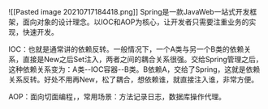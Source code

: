 ![[Pasted image 20210717184418.png]]
Spring是一款JavaWeb一站式开发框架，面向对象的设计理念。以IOC和AOP为核心，让开发者只需要注重业务的实现，快速开发。

IOC：也就是通常讲的依赖反转。一般情况下，一个A类与另一个B类的依赖关系，直接是New之后Set注入，两者之间的耦合关系很强。交给Spring管理之后，这种依赖关系变为：A类--IOC容器--B类。B依赖A，交给了Spring，这就是依赖关系反转。好处不用再New，松了耦合，想依赖谁，就直接注入谁，非常方便。

AOP：面向切面编程，，常用场景：方法记录日志，数据库操作代理。